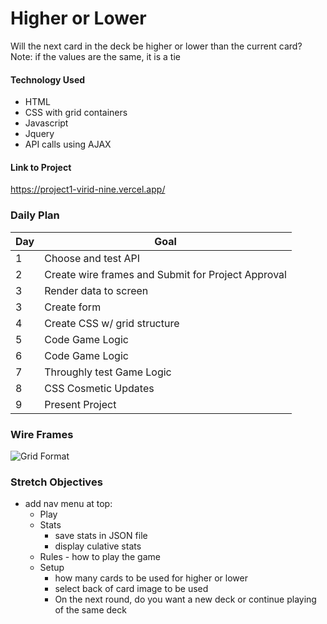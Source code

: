 # Higher or Lower

Will the next card in the deck be higher or lower than the current card?  Note:  if the values are the same, it is a tie

#### Technology Used

- HTML
- CSS with grid containers
- Javascript
- Jquery
- API calls using AJAX


#### Link to Project

   https://project1-virid-nine.vercel.app/

### Daily Plan


| Day | Goal |
|-----|------|
| 1 | Choose and test API |
| 2 | Create wire frames and Submit for Project Approval
| 3 | Render data to screen |
| 3 | Create form |
| 4 | Create CSS w/ grid structure|
| 5 | Code Game Logic
| 6 | Code Game Logic
| 7 | Throughly test Game Logic
| 8 | CSS Cosmetic Updates
| 9 | Present Project

### Wire Frames

![Grid Format](SWIRTH9092/project1/wireframeimages/project1-gridlayout.jpg)


### Stretch Objectives
- add nav menu at top:  
    - Play
    - Stats 
        - save stats in JSON file
        - display culative stats
    - Rules - how to play the game
    - Setup
        - how many cards to be used for higher or lower
        - select back of card image to be used
        - On the next round, do you want a new deck or continue playing of the same deck
